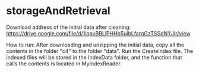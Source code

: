 # storageAndRetrieval

Download address of the initial data after cleaning: https://drive.google.com/file/d/1lqavBBLlPHHb5uibLfarqGzTSSdNYJIr/view 

How to run: After downloading and unzipping the initial data, copy all the contents in the folder "c4" to the folder "data". Run the CreateIndex file. The indexed files will be stored in the IndexData folder, and the function that calls the contents is located in MyIndexReader.
